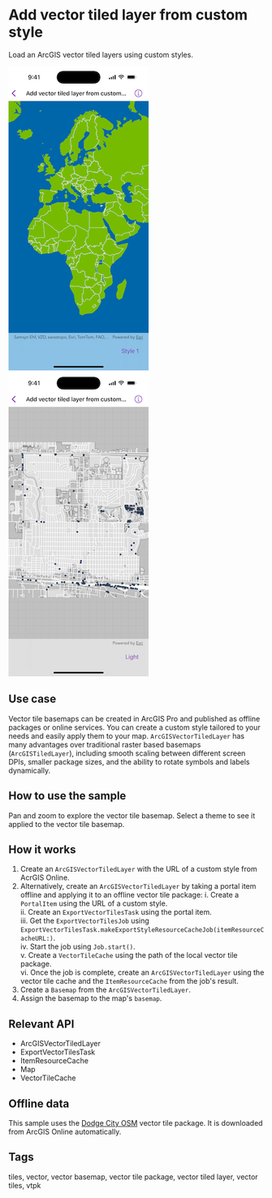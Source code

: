 # Add vector tiled layer from custom style

Load an ArcGIS vector tiled layers using custom styles.

![Screenshot of Add vector tiled layer from custom style sample with online style](add-vector-tiled-layer-from-custom-style-1.png)
![Screenshot of Add vector tiled layer from custom style sample with offline style](add-vector-tiled-layer-from-custom-style-2.png)

## Use case

Vector tile basemaps can be created in ArcGIS Pro and published as offline packages or online services. You can create a custom style tailored to your needs and easily apply them to your map. `ArcGISVectorTiledLayer` has many advantages over traditional raster based basemaps (`ArcGISTiledLayer`), including smooth scaling between different screen DPIs, smaller package sizes, and the ability to rotate symbols and labels dynamically.

## How to use the sample

Pan and zoom to explore the vector tile basemap. Select a theme to see it applied to the vector tile basemap.

## How it works

1. Create an `ArcGISVectorTiledLayer` with the URL of a custom style from AcrGIS Online.
2. Alternatively, create an `ArcGISVectorTiledLayer` by taking a portal item offline and applying it to an offline vector tile package:
    i. Create a `PortalItem` using the URL of a custom style.  
    ii. Create an `ExportVectorTilesTask` using the portal item.  
    iii. Get the `ExportVectorTilesJob` using `ExportVectorTilesTask.makeExportStyleResourceCacheJob(itemResourceCacheURL:)`.  
    iv. Start the job using  `Job.start()`.  
    v. Create a `VectorTileCache` using the path of the local vector tile package.  
    vi. Once the job is complete, create an `ArcGISVectorTiledLayer` using the vector tile cache and the `ItemResourceCache` from the job's result.  
3. Create a `Basemap` from the `ArcGISVectorTiledLayer`.
4. Assign the basemap to the map's `basemap`.

## Relevant API

* ArcGISVectorTiledLayer
* ExportVectorTilesTask
* ItemResourceCache
* Map
* VectorTileCache

## Offline data

This sample uses the [Dodge City OSM](https://www.arcgis.com/home/item.html?id=f4b742a57af344988b02227e2824ca5f) vector tile package. It is downloaded from ArcGIS Online automatically.

## Tags

tiles, vector, vector basemap, vector tile package, vector tiled layer, vector tiles, vtpk
